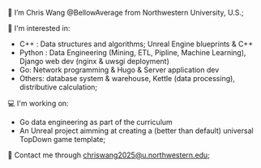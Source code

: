 👋 I’m Chris Wang @BellowAverage from Northwestern University, U.S.;

🌱 I'm interested in:
-   C++ : Data structures and algorithms; Unreal Engine blueprints & C++
-   Python : Data Engineering (Mining, ETL, Pipline, Machine Learning), Django web dev (nginx & uwsgi deployment)
-   Go: Network programming & Hugo & Server application dev
-   Others: database system & warehouse, Kettle (data processing), distributive calculation;

💻 I'm working on:
-   Go data engineering as part of the curriculum
-   An Unreal project aimming at creating a (better than default) universal TopDown game template;

📧 Contact me through chriswang2025@u.northwestern.edu;

